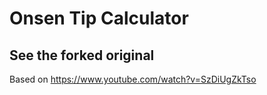 # Onsen Tip Calculator

## See the forked original

Based on https://www.youtube.com/watch?v=SzDiUgZkTso

